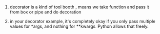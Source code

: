 1) decorator is a kind of tool booth , means we take function and pass it from box or pipe and do decoration

2) in your decorator example, it's completely okay if you only pass multiple values for *args, and nothing for **kwargs. Python allows that freely.